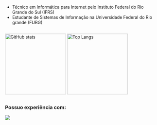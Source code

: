 * Técnico em Informática para Internet pelo Instituto Federal do Rio Grande do Sul (IFRS)
* Estudante de Sistemas de Informação na Universidade Federal do Rio grande (FURG)

##

<div>
  <img alt="GitHub stats" src="https://github-readme-stats.vercel.app/api?username=GuilhermeTavares4&show_icons=true&theme=merko&include_all_commits=true&count_private=true&rank_icon=github&hide_border=true&card_width=400&border_radius=5" height="200px">
  <img alt="Top Langs" src="https://github-readme-stats.vercel.app/api/top-langs/?username=GuilhermeTavares4&layout=compact&theme=merko&hide_border=true&border_radius=5" height="200px">
</div>

##

### Possuo experiência com:
[![](https://skillicons.dev/icons?i=html,css,js,php,python,postgres,mysql)](https://skillicons.dev)
